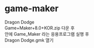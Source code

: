 # game-maker
Dragon Dodge <br>
Game+Maker+8.0+KOR.zip 다운 후 <br>
안에 Game_Maker 라는 응용프로그램 실행 후 <br>
Dragon Dodge.gmk 열기
